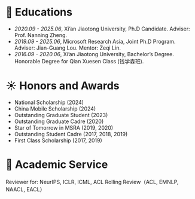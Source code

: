 
# 📖 Educations
- *2020.09 - 2025.06*, Xi’an Jiaotong University, Ph.D Candidate. Adviser: Prof. Nanning Zheng.
- *2019.09 - 2025.06*, Microsoft Research Asia, Joint Ph.D Program. Adviser: Jian-Guang Lou. Mentor: Zeqi Lin.
- *2016.09 - 2020.06*, Xi’an Jiaotong University, Bachelor’s Degree. Honorable Degree for Qian Xuesen Class (钱学森班).

# ☀️ Honors and Awards
- National Scholarship (2024)
- China Mobile Scholarship (2024)
- Outstanding Graduate Student (2023)
- Outstanding Graduate Cadre (2020)
- Star of Tomorrow in MSRA (2019, 2020)
- Outstanding Student Cadre (2017, 2018, 2019)
- First Class Scholarship (2017, 2019)

# 🌿 Academic Service
Reviewer for: NeurIPS, ICLR, ICML, ACL Rolling Review（ACL, EMNLP, NAACL, EACL）

